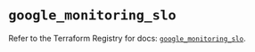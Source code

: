 # `google_monitoring_slo`

Refer to the Terraform Registry for docs: [`google_monitoring_slo`](https://registry.terraform.io/providers/hashicorp/google/6.30.0/docs/resources/monitoring_slo).
